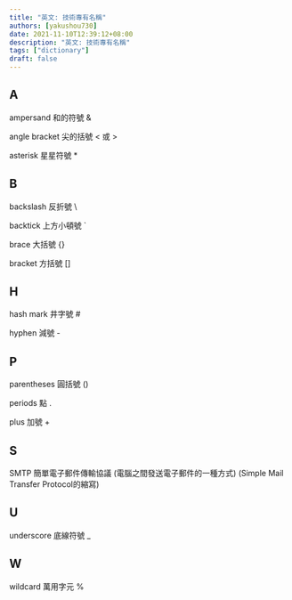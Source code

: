 ```yaml
---
title: "英文: 技術專有名稱"
authors: [yakushou730]
date: 2021-11-10T12:39:12+08:00
description: "英文: 技術專有名稱"
tags: ["dictionary"]
draft: false
---
```


## A
ampersand 和的符號 &

angle bracket 尖的括號 < 或 >

asterisk 星星符號 *

## B
backslash 反折號 \

backtick 上方小頓號 `

brace 大括號 {}

bracket 方括號 []

## H

hash mark 井字號 #

hyphen 減號 -

## P
parentheses 圓括號 () 

periods 點 .

plus 加號 +

## S
SMTP 簡單電子郵件傳輸協議 (電腦之間發送電子郵件的一種方式) (Simple Mail Transfer Protocol的縮寫)

## U
underscore 底線符號 _

## W
wildcard 萬用字元 %
